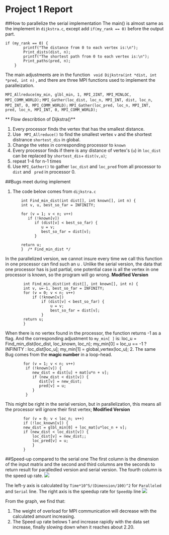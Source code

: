# Project 1 Report

##How to parallelize the serial implementation
The main() is almost same as the implement in `dijkstra.c`, except add  `if(my_rank == 0)` before the output part.
```
if (my_rank == 0) {
		printf("The distance from 0 to each vertex is:\n");
		Print_dists(dist, n);
		printf("The shortest path from 0 to each vertex is:\n");
		Print_paths(pred, n);
	} 
```
The main adjustments are in the function ` void Dijkstra(int *dist, int *pred, int n)` , and there are three MPI functions used to implement the paralleization.

`MPI_Allreduce(my_min, glbl_min, 1, MPI_2INT, MPI_MINLOC, MPI_COMM_WORLD);`
`MPI_Gather(loc_dist, loc_n, MPI_INT, dist, loc_n, MPI_INT, 0, MPI_COMM_WORLD);`
`MPI_Gather(loc_pred, loc_n, MPI_INT, pred, loc_n, MPI_INT, 0, MPI_COMM_WORLD);`

** Flow describtion of Dijkstra()**
1.  Every processor finds the vertex that has the smallest distance.
2.  Use ` MPI_Allreduce()` to find the smallest vertex `v` and the shortest distrance `shortest_dis` in global.
3.  Change the vetex in corresponding processor to `known`
4.  Every processor finds if there is any distance of vertex's (`u`) in `loc_dist`  can be replaced by `shortest_dis`+ `dist(v,u)`;
5.  repeat 1-4 for n-1 times
6.  Use `MPI_Gather()` to gather `loc_dist` and `loc_pred`  from all processor to `dist` and ` pred` in processor 0.


##Bugs meet during implement
1. The code below comes from `dijkstra.c`
```
       int Find_min_dist(int dist[], int known[], int n) {
       int v, u, best_so_far = INFINITY;
    
       for (v = 1; v < n; v++)
          if (!known[v])
             if (dist[v] < best_so_far) {
                u = v;
                best_so_far = dist[v];
             }
    
       return u;
       }  /* Find_min_dist */
```
In the parallelized version, we cannot insure every time we call this function in one processor can find such an u . Unlike the serial version,  the data that one processor has is just partial, one potential case is all the vertex in one processor is known, so the program will go wrong. 
**Modified Version**
```
        int Find_min_dist(int dist[], int known[], int n) {
    	int v, u=-1, best_so_far = INFINITY;
    	for (v = 0; v < n; v++)
    		if (!known[v])
    			if (dist[v] < best_so_far) {
    				u = v;
    				best_so_far = dist[v];
    			}
    	return u;
        }  
```
When there is no vertex found in the processor, the function returns -1 as a flag. And the corresponding adjustment to `my_min[ ]` is:
		loc_u = Find_min_dist(loc_dist, loc_known, loc_n);
		my_min[0] = loc_u == -1 ? INFINITY : loc_dist[loc_u];
		my_min[1] = global_vertex(loc_u);
2.  The same Bug comes from the **magic number** in a loop-head.
```
        for (v = 1; v < n; v++) 
         if (!known[v]) {
            new_dist = dist[u] + mat[u*n + v];
            if (new_dist < dist[v]) {
               dist[v] = new_dist;
               pred[v] = u;
            }
         }
```
This might be right in the serial version, but in parallelization, this means all the processor will ignore their first vertex;
**Modified Version**
```
        for (v = 0; v < loc_n; v++)
        if (!loc_known[v]) {
        new_dist = glbl_min[0] + loc_mat[u*loc_n + v];
        if (new_dist < loc_dist[v]) {
        	loc_dist[v] = new_dist;;
        	loc_pred[v] = u;
        	}
        }
```
##Speed-up compared to the serial one
The first column is the dimension of the input matrix and the second and third columns are the seconds to return result for paralledled version and serial version. The fourth column is the speed up rate.
![](http://i.imgur.com/xsUmS3K.png)

The  left-y axis is calculated by `Time*10^5/(Dimension/100)^2` for `Paralleled ` and `Serial` line.
The right axis is the speedup rate for `SpeedUp` line
![](http://i.imgur.com/UDawZGO.png)

From the graph, we find that:
1. The weight of overload for MPI communication will decrease with the calculated amount increasing.
2. The Speed up rate belows 1 and increase rapidly with the data set increase, finally slowing down when it reaches about 2.20.
